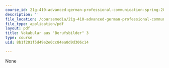 ```yaml
---
course_id: 21g-410-advanced-german-professional-communication-spring-2017
description: ''
file_location: /coursemedia/21g-410-advanced-german-professional-communication-spring-2017/8b1f201f5d49e2e0cc84ea0d9d306c14_21G_410s17_W07_M20.pdf
file_type: application/pdf
layout: pdf
title: Vokabular aus "Berufsbilder" 3
type: course
uid: 8b1f201f5d49e2e0cc84ea0d9d306c14

---
```

None